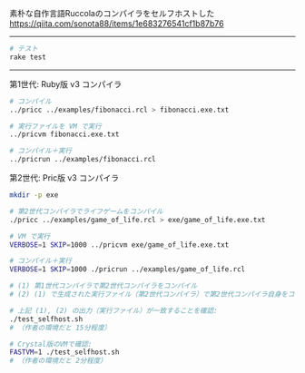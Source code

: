 素朴な自作言語Ruccolaのコンパイラをセルフホストした  
https://qiita.com/sonota88/items/1e683276541cf1b87b76

---

```sh
# テスト
rake test
```

---

第1世代: Ruby版 v3 コンパイラ

```sh
# コンパイル
../pricc ../examples/fibonacci.rcl > fibonacci.exe.txt

# 実行ファイルを VM で実行
../pricvm fibonacci.exe.txt

# コンパイル＋実行
../pricrun ../examples/fibonacci.rcl
```

第2世代: Pric版 v3 コンパイラ

```sh
mkdir -p exe

# 第2世代コンパイラでライフゲームをコンパイル
./pricc ../examples/game_of_life.rcl > exe/game_of_life.exe.txt

# VM で実行
VERBOSE=1 SKIP=1000 ../pricvm exe/game_of_life.exe.txt

# コンパイル＋実行
VERBOSE=1 SKIP=1000 ./pricrun ../examples/game_of_life.rcl
```

```sh
# (1) 第1世代コンパイラで第2世代コンパイラをコンパイル
# (2) (1) で生成された実行ファイル（第2世代コンパイラ）で第2世代コンパイラ自身をコンパイル

# 上記 (1), (2) の出力（実行ファイル）が一致することを確認:
./test_selfhost.sh
# （作者の環境だと 15分程度）

# Crystal版のVMで確認:
FASTVM=1 ./test_selfhost.sh
# （作者の環境だと 2分程度）
```

